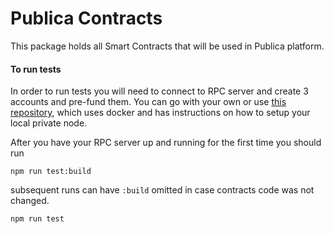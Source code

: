 # Publica Contracts
This package holds all Smart Contracts that will be used in Publica platform.

#### To run tests
In order to run tests you will need to connect to RPC server and create 3 accounts and pre-fund them. You can go with your own or use [this repository](https://github.com/PublicaIO/TestingEnvironment), which uses docker and has instructions on how to setup your local private node.

After you have your RPC server up and running for the first time you should run
```
npm run test:build
```

subsequent runs can have `:build` omitted in case contracts code was not changed.
```
npm run test
```